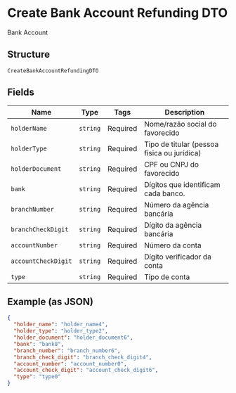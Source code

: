 
# Create Bank Account Refunding DTO

Bank Account

## Structure

`CreateBankAccountRefundingDTO`

## Fields

| Name | Type | Tags | Description |
|  --- | --- | --- | --- |
| `holderName` | `string` | Required | Nome/razão social do favorecido |
| `holderType` | `string` | Required | Tipo de titular (pessoa física ou jurídica) |
| `holderDocument` | `string` | Required | CPF ou CNPJ do favorecido |
| `bank` | `string` | Required | Dígitos que identificam cada banco. |
| `branchNumber` | `string` | Required | Número da agência bancária |
| `branchCheckDigit` | `string` | Required | Dígito da agência bancária |
| `accountNumber` | `string` | Required | Número da conta |
| `accountCheckDigit` | `string` | Required | Dígito verificador da conta |
| `type` | `string` | Required | Tipo de conta |

## Example (as JSON)

```json
{
  "holder_name": "holder_name4",
  "holder_type": "holder_type2",
  "holder_document": "holder_document6",
  "bank": "bank8",
  "branch_number": "branch_number6",
  "branch_check_digit": "branch_check_digit4",
  "account_number": "account_number0",
  "account_check_digit": "account_check_digit6",
  "type": "type0"
}
```

